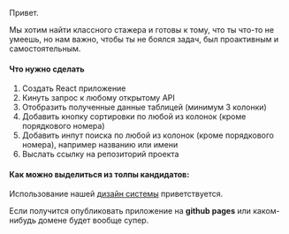 Привет.

Мы хотим найти классного стажера и готовы к тому, что ты что-то не умеешь, но нам важно, чтобы ты не боялся задач, был проактивным и самостоятельным.

#### Что нужно сделать

1. Создать React приложение
2. Кинуть запрос к любому открытому API
3. Отобразить полученные данные таблицей (минимум 3 колонки)
4. Добавить кнопку сортировки по любой из колонок (кроме порядкового номера)
5. Добавить инпут поиска по любой из колонок (кроме порядкового номера), например названию или имени
6. Выслать ссылку на репозиторий проекта


#### Как можно выделиться из толпы кандидатов:
Использование нашей [дизайн системы](https://github.com/Raiffeisen-DGTL/ViennaUI) приветствуется.

Если получится опубликовать приложение на **github pages** или каком-нибудь домене  будет вообще супер.
